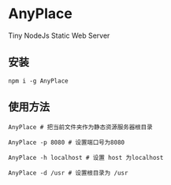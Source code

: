 # AnyPlace
Tiny NodeJs Static Web Server


## 安装

```
npm i -g AnyPlace

```

## 使用方法
```
AnyPlace # 把当前文件夹作为静态资源服务器根目录

AnyPlace -p 8080 # 设置端口号为8080

AnyPlace -h localhost # 设置 host 为localhost

AnyPlace -d /usr # 设置根目录为 /usr

```